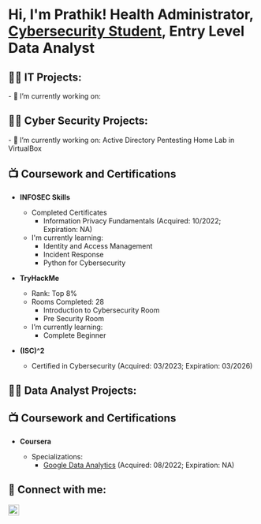 <h1>Hi, I'm Prathik! Health Administrator, <a href="https://www.linkedin.com/in/prathik-h-698568178/">Cybersecurity Student</a>, Entry Level Data Analyst  

<h2>👨‍💻 IT Projects:</h2>
- 🔭 I’m currently working on:
  

<h2>👨‍💻 Cyber Security Projects:</h2>
- 🔭 I’m currently working on: Active Directory Pentesting Home Lab in VirtualBox

<h2>📺 Coursework and Certifications</h2>

- <b>INFOSEC Skills</b>
  - Completed Certificates
    - Information Privacy Fundamentals (Acquired: 10/2022; Expiration: NA)
  - I'm currently learning:
    - Identity and Access Management
    - Incident Response
    - Python for Cybersecurity
  
- <b>TryHackMe</b>
  - Rank: Top 8%
  - Rooms Completed: 28
    - Introduction to Cybersecurity Room
    - Pre Security Room
  - I’m currently learning:
    - Complete Beginner

- <b>(ISC)^2</b>
  - Certified in Cybersecurity (Acquired: 03/2023; Expiration: 03/2026)
  
  
<h2>👨‍💻 Data Analyst Projects:</h2>


<h2>📺 Coursework and Certifications</h2>

- <b>Coursera</b>
  - Specializations:
    - [Google Data Analytics] (Acquired: 08/2022; Expiration: NA)
  
  [Google Data Analytics]: https://coursera.org/verify/professional-cert/6Z48S7SH8RPU

<h2> 🤳 Connect with me:</h2>

[<img align="left" alt="JoshMadakor | LinkedIn" width="22px" src="https://cdn.jsdelivr.net/npm/simple-icons@v3/icons/linkedin.svg" />][linkedin]


[linkedin]: https://www.linkedin.com/in/prathik-h-698568178/

<!--
**joshmadakor1/joshmadakor1** is a ✨ _special_ ✨ repository because its `README.md` (this file) appears on your GitHub profile.

Here are some ideas to get you started:

- 🔭 I’m currently working on ...
- 🌱 I’m currently learning ...
- 👯 I’m looking to collaborate on ...
- 🤔 I’m looking for help with ...
- 💬 Ask me about ...
- 📫 How to reach me: ...
- 😄 Pronouns: ...
- ⚡ Fun fact: ...
-->
